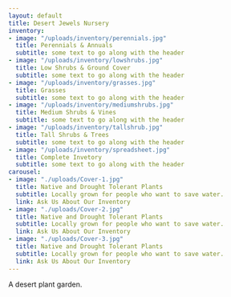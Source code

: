 ```yaml
---
layout: default
title: Desert Jewels Nursery
inventory:
- image: "/uploads/inventory/perennials.jpg"
  title: Perennials & Annuals
  subtitle: some text to go along with the header
- image: "/uploads/inventory/lowshrubs.jpg"
  title: Low Shrubs & Ground Cover
  subtitle: some text to go along with the header
- image: "/uploads/inventory/grasses.jpg"
  title: Grasses
  subtitle: some text to go along with the header
- image: "/uploads/inventory/mediumshrubs.jpg"
  title: Medium Shrubs & Vines
  subtitle: some text to go along with the header
- image: "/uploads/inventory/tallshrub.jpg"
  title: Tall Shrubs & Trees
  subtitle: some text to go along with the header
- image: "/uploads/inventory/spreadsheet.jpg"
  title: Complete Invetory
  subtitle: some text to go along with the header
carousel:
- image: "./uploads/Cover-1.jpg"
  title: Native and Drought Tolerant Plants
  subtitle: Locally grown for people who want to save water.
  link: Ask Us About Our Inventory
- image: "./uploads/Cover-2.jpg"
  title: Native and Drought Tolerant Plants
  subtitle: Locally grown for people who want to save water.
  link: Ask Us About Our Inventory
- image: "./uploads/Cover-3.jpg"
  title: Native and Drought Tolerant Plants
  subtitle: Locally grown for people who want to save water.
  link: Ask Us About Our Inventory
---
```


A desert plant garden.